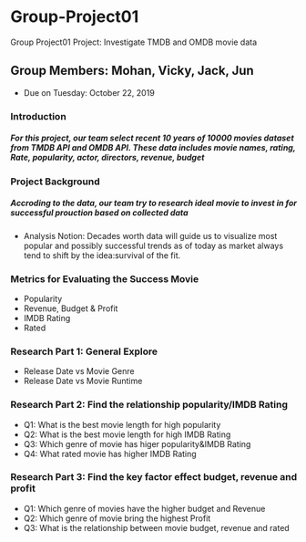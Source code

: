 # Group-Project01
Group Project01
Project: Investigate TMDB and OMDB movie data
## Group Members: Mohan, Vicky, Jack, Jun
* Due on Tuesday: October 22, 2019

### Introduction

##### For this project, our team select recent 10 years of 10000 movies dataset from TMDB API and OMDB API. These data includes movie names, rating, Rate, popularity, actor, directors, revenue, budget


### Project Background
##### Accroding to the data, our team try to research ideal movie to invest in for successful prouction based on collected data
* Analysis Notion: Decades worth data will guide us to visualize most popular and possibly successful trends as of today as market always tend to shift by the idea:survival of the fit.


### Metrics for Evaluating the Success Movie
* Popularity
* Revenue, Budget & Profit
* IMDB Rating
* Rated


### Research Part 1: General Explore 
* Release Date vs Movie Genre
* Release Date vs Movie Runtime

### Research Part 2: Find the relationship popularity/IMDB Rating 
* Q1: What is the best movie length for high popularity
* Q2: What is the best movie length for high IMDB Rating
* Q3: Which genre of movie has higer popularity&IMDB Rating
* Q4: What rated movie has higher IMDB Rating

### Research Part 3: Find the key factor effect budget, revenue and profit
* Q1: Which genre of movies have the higher budget and Revenue
* Q2: Which genre of movie bring the highest Profit
* Q3: What is the relationship between movie budget, revenue and rated

